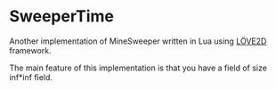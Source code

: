 # SweeperTime
Another implementation of MineSweeper written in Lua using [LÖVE2D](https://love2d.org) framework.

The main feature of this implementation is that you have a field of size inf*inf field.
